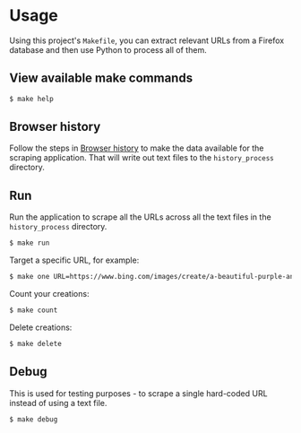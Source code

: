 # Usage

Using this project's `Makefile`, you can extract relevant URLs from a Firefox database and then use Python to process all of them.


## View available make commands

```sh
$ make help
```


## Browser history

Follow the steps in [Browser history](browser-history.md) to make the data available for the scraping application. That will write out text files to the `history_process` directory.


## Run

Run the application to scrape all the URLs across all the text files in the `history_process` directory.

```sh
$ make run
```

Target a specific URL, for example:

```sh
$ make one URL=https://www.bing.com/images/create/a-beautiful-purple-and-yellow-flower-with-water-dr/651328ae9a6646c9b1b66c9a26c1bf2f
```

Count your creations:

```sh
$ make count
```

Delete creations:

```sh
$ make delete
```


## Debug

This is used for testing purposes - to scrape a single hard-coded URL instead of using a text file.

```sh
$ make debug
```
